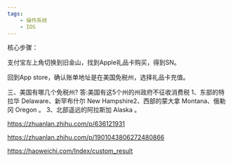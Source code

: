 ```yaml
---
tags:
    - 操作系统
    - IOS
---
```


核心步骤：

支付宝左上角切换到旧金山，找到Apple礼品卡购买，得到SN。

回到App store，确认账单地址是在美国免税州，选择礼品卡充值。



三、美国有哪几个免税州?
答:美国有这5个州的州政府不征收消费税
1、东部的特拉华 Delaware、新罕布什尔 New Hampshire2、西部的蒙大拿 Montana、俄勒冈 Oregon 。
3、北部遥远的阿拉斯加 Alaska 。



https://zhuanlan.zhihu.com/p/636121931

https://zhuanlan.zhihu.com/p/1901043806272480866

https://haoweichi.com/Index/custom_result